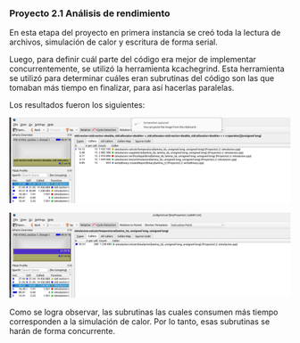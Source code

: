 ### Proyecto 2.1 Análisis de rendimiento

En esta etapa del proyecto en primera instancia se creó toda la lectura de archivos, simulación de calor y escritura de forma serial.

Luego, para definir cuál parte del código era mejor de implementar concurrentemente, se utilizó la herramienta kcachegrind. Esta herramienta se utilizó para determinar cuáles eran subrutinas del código son las que tomaban más tiempo en finalizar, para así hacerlas paralelas.

Los resultados fueron los siguientes:

![image info](./desing/imagesReport/ReportKcachegrind%231.png)

![image info](./desing/imagesReport/ReportKcachegrind%232.png)

Como se logra observar, las subrutinas las cuales consumen más tiempo corresponden a la simulación de calor. Por lo tanto, esas subrutinas se harán de forma concurrente.